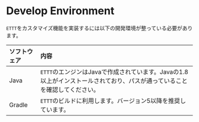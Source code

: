 # Develop Environment

`ETTT`をカスタマイズ機能を実装するには以下の開発環境が整っている必要があります。

|ソフトウェア|内容|
|:---|:---|
|Java|`ETTT`のエンジンはJavaで作成されています。Javaの1.8以上がインストールされており、パスが通っていることを確認してください。|
|Gradle|`ETTT`のビルドに利用します。バージョン5以降を推奨しています。|
